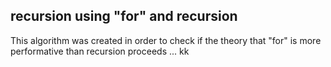 ## recursion using "for" and recursion
This algorithm was created in order to check if the theory that "for" is more performative than recursion proceeds ... kk

